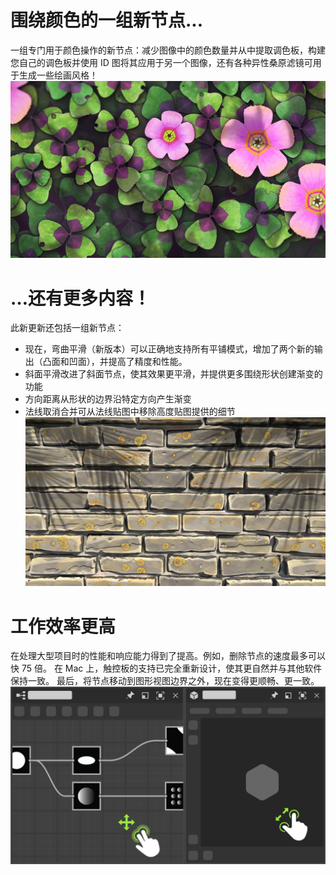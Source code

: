 # 围绕颜色的一组新节点...
一组专门用于颜色操作的新节点：减少图像中的颜色数量并从中提取调色板，构建您自己的调色板并使用 ID 图将其应用于另一个图像，还有各种异性桑原滤镜可用于生成一些绘画风格！
![visual](feature_1.png)

# …还有更多内容！
此新更新还包括一组新节点：
- 现在，弯曲平滑（新版本）可以正确地支持所有平铺模式，增加了两个新的输出（凸面和凹面），并提高了精度和性能。
- 斜面平滑改进了斜面节点，使其效果更平滑，并提供更多围绕形状创建渐变的功能
- 方向距离从形状的边界沿特定方向产生渐变
- 法线取消合并可从法线贴图中移除高度贴图提供的细节
![visual](feature_2.png)

# 工作效率更高
在处理大型项目时的性能和响应能力得到了提高。例如，删除节点的速度最多可以快 75 倍。
在 Mac 上，触控板的支持已完全重新设计，使其更自然并与其他软件保持一致。
最后，将节点移动到图形视图边界之外，现在变得更顺畅、更一致。
![visual](feature_3.png)